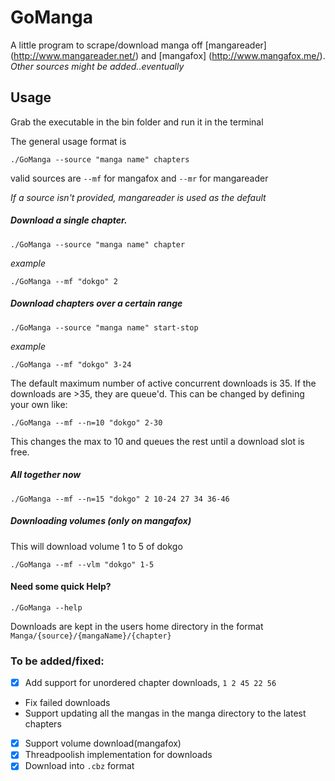 # GoManga
A little program to scrape/download manga off [mangareader] (http://www.mangareader.net/) and [mangafox] (http://www.mangafox.me/).
*Other sources might be added..eventually*

## Usage
Grab the executable in the bin folder and run it in the terminal

The general usage format is

	./GoManga --source "manga name" chapters

valid sources are `--mf` for mangafox and `--mr` for mangareader

*If a source isn't provided, mangareader is used as the default*

##### Download a single chapter.

  	./GoManga --source "manga name" chapter

*example*

	./GoManga --mf "dokgo" 2


##### Download chapters over a certain range

	./GoManga --source "manga name" start-stop

*example*

	./GoManga --mf "dokgo" 3-24

The default maximum number of active concurrent downloads is 35. If the downloads are >35, they are queue'd. This can be changed by defining your own like:

	./GoManga --mf --n=10 "dokgo" 2-30

This changes the max to 10 and queues the rest until a download slot is free.

##### All together now

	./GoManga --mf --n=15 "dokgo" 2 10-24 27 34 36-46

##### Downloading volumes (only on mangafox)
This will download volume 1 to 5 of dokgo

	./GoManga --mf --vlm "dokgo" 1-5




#### Need some quick Help?

	./GoManga --help




Downloads are kept in the users home directory in the format `Manga/{source}/{mangaName}/{chapter}`

### To be added/fixed:
 - [x] Add support for unordered chapter downloads, `1 2 45 22 56`
 - Fix failed downloads
 - Support updating all the mangas in the manga directory to the latest chapters
 - [x] Support volume download(mangafox)
 - [x] Threadpoolish implementation for downloads
 - [x] Download into `.cbz` format
